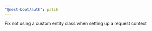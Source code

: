 ```yaml
---
"@nest-boot/auth": patch
---
```


Fix not using a custom entity class when setting up a request context

